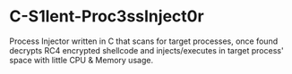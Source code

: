 # C-S1lent-Proc3ssInject0r
Process Injector written in C that scans for target processes, once found decrypts RC4 encrypted shellcode and injects/executes in target process' space with little CPU &amp; Memory usage.
